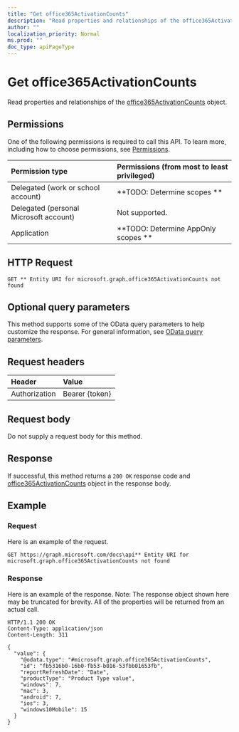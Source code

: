 ```yaml
---
title: "Get office365ActivationCounts"
description: "Read properties and relationships of the office365ActivationCounts object."
author: ""
localization_priority: Normal
ms.prod: ""
doc_type: apiPageType
---
```


# Get office365ActivationCounts

Read properties and relationships of the [office365ActivationCounts](../resources/office365activationcounts.md) object.

## Permissions
One of the following permissions is required to call this API. To learn more, including how to choose permissions, see [Permissions](/concepts/permissions-reference.md).

|Permission type|Permissions (from most to least privileged)|
|:---|:---|
|Delegated (work or school account)|**TODO: Determine scopes **|
|Delegated (personal Microsoft account)|Not supported.|
|Application|**TODO: Determine AppOnly scopes **|

## HTTP Request
<!-- {
  "blockType": "ignored"
}
-->
``` http
GET ** Entity URI for microsoft.graph.office365ActivationCounts not found
```

## Optional query parameters
This method supports some of the OData query parameters to help customize the response. For general information, see [OData query parameters](/graph/query-parameters).

## Request headers
|Header|Value|
|:---|:---|
|Authorization|Bearer {token}|

## Request body
Do not supply a request body for this method.

## Response
If successful, this method returns a `200 OK` response code and [office365ActivationCounts](../resources/office365activationcounts.md) object in the response body.

## Example

### Request
Here is an example of the request.
<!-- {
  "blockType": "request",
  "name": "get_office365activationcounts"
}
-->
``` http
GET https://graph.microsoft.com/docs\api** Entity URI for microsoft.graph.office365ActivationCounts not found
```

### Response
Here is an example of the response. Note: The response object shown here may be truncated for brevity. All of the properties will be returned from an actual call.
<!-- {
  "blockType": "response",
  "truncated": true,
  "@odata.type": "microsoft.graph.office365ActivationCounts"
}
-->
``` http
HTTP/1.1 200 OK
Content-Type: application/json
Content-Length: 311

{
  "value": {
    "@odata.type": "#microsoft.graph.office365ActivationCounts",
    "id": "fb5316b0-16b0-fb53-b016-53fbb01653fb",
    "reportRefreshDate": "Date",
    "productType": "Product Type value",
    "windows": 7,
    "mac": 3,
    "android": 7,
    "ios": 3,
    "windows10Mobile": 15
  }
}
```

